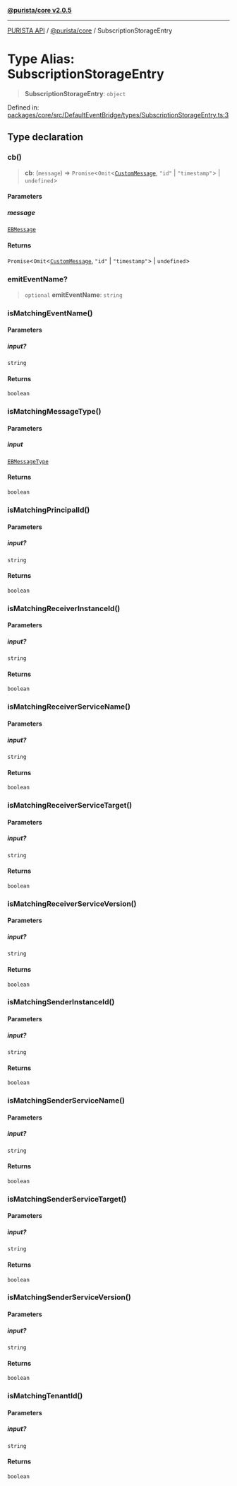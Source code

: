 [**@purista/core v2.0.5**](../README.md)

***

[PURISTA API](../../../packages.md) / [@purista/core](../README.md) / SubscriptionStorageEntry

# Type Alias: SubscriptionStorageEntry

> **SubscriptionStorageEntry**: `object`

Defined in: [packages/core/src/DefaultEventBridge/types/SubscriptionStorageEntry.ts:3](https://github.com/puristajs/purista/blob/master/packages/core/src/DefaultEventBridge/types/SubscriptionStorageEntry.ts#L3)

## Type declaration

### cb()

> **cb**: (`message`) => `Promise`\<`Omit`\<[`CustomMessage`](CustomMessage.md), `"id"` \| `"timestamp"`\> \| `undefined`\>

#### Parameters

##### message

[`EBMessage`](EBMessage.md)

#### Returns

`Promise`\<`Omit`\<[`CustomMessage`](CustomMessage.md), `"id"` \| `"timestamp"`\> \| `undefined`\>

### emitEventName?

> `optional` **emitEventName**: `string`

### isMatchingEventName()

#### Parameters

##### input?

`string`

#### Returns

`boolean`

### isMatchingMessageType()

#### Parameters

##### input

[`EBMessageType`](../enumerations/EBMessageType.md)

#### Returns

`boolean`

### isMatchingPrincipalId()

#### Parameters

##### input?

`string`

#### Returns

`boolean`

### isMatchingReceiverInstanceId()

#### Parameters

##### input?

`string`

#### Returns

`boolean`

### isMatchingReceiverServiceName()

#### Parameters

##### input?

`string`

#### Returns

`boolean`

### isMatchingReceiverServiceTarget()

#### Parameters

##### input?

`string`

#### Returns

`boolean`

### isMatchingReceiverServiceVersion()

#### Parameters

##### input?

`string`

#### Returns

`boolean`

### isMatchingSenderInstanceId()

#### Parameters

##### input?

`string`

#### Returns

`boolean`

### isMatchingSenderServiceName()

#### Parameters

##### input?

`string`

#### Returns

`boolean`

### isMatchingSenderServiceTarget()

#### Parameters

##### input?

`string`

#### Returns

`boolean`

### isMatchingSenderServiceVersion()

#### Parameters

##### input?

`string`

#### Returns

`boolean`

### isMatchingTenantId()

#### Parameters

##### input?

`string`

#### Returns

`boolean`
